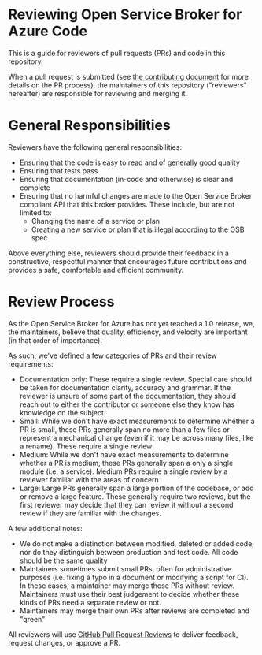 # Reviewing Open Service Broker for Azure Code

This is a guide for reviewers of pull requests (PRs) and code in this repository.

When a pull request is submitted (see 
[the contributing document](./contributing.md) for more details on the PR process),
the maintainers of this repository ("reviewers" hereafter) are responsible 
for reviewing and merging it.

# General Responsibilities

Reviewers have the following general responsibilities:

- Ensuring that the code is easy to read and of generally good quality
- Ensuring that tests pass
- Ensuring that documentation (in-code and otherwise) is clear and complete
- Ensuring that no harmful changes are made to the Open Service Broker compliant API 
that this broker provides. These include, but are not limited to:
    - Changing the name of a service or plan
    - Creating a new service or plan that is illegal according to the OSB spec

Above everything else, reviewers should provide their feedback in a constructive, respectful
manner that encourages future contributions and provides a safe, comfortable and efficient
community.

# Review Process

As the Open Service Broker for Azure has not yet reached a 1.0 release, we, the maintainers, believe
that quality, efficiency, and velocity are important (in that order of importance).

As such, we've defined a few categories of PRs and their review requirements:

- Documentation only: These require a single review. Special care should be taken
for documentation clarity, accuracy and grammar. If the reviewer is unsure of 
some part of the documentation, they should reach out to either the contributor
 or someone else they know has knowledge on the subject
- Small: While we don't have exact measurements to determine whether a PR is small,
these PRs generally span no more than a few files or represent a mechanical change
(even if it may be across many files, like a rename). These require a single review
- Medium: While we don't have exact measurements to determine whether a PR is medium, 
these PRs generally span a only a single module (i.e. a service). Medium PRs require a 
single review by a reviewer familiar with the areas of concern
- Large: Large PRs generally span a large portion of the codebase, or add or remove
a large feature. These generally require two reviews, but the first reviewer may 
decide that they can review it without a second review if they are familiar with
the changes.

A few additional notes:

- We do not make a distinction between modified, deleted or added code,
nor do they distinguish between production and test code. All code should be
the same quality
- Maintainers sometimes submit small PRs, often for administrative purposes
(i.e. fixing a typo in a document or modifying a script for CI). In these cases,
a maintainer may merge these PRs without review. Maintainers must use their best
judgement to decide whether these kinds of PRs need a separate review or not.
- Maintainers may merge their own PRs after reviews are completed and "green"

All reviewers will use 
[GitHub Pull Request Reviews](https://help.github.com/articles/about-pull-request-reviews/)
to deliver feedback, request changes, or approve a PR.

